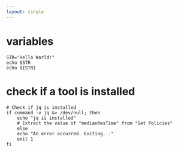 ```yaml
---
layout: single
---
```


# variables
```
STR="Hello World!"
echo $STR
echo ${STR}
```

# check if a tool is installed
```shell
# Check if jq is installed
if command -v jq &> /dev/null; then
    echo "jq is installed"
    # Extract the value of "medianResTime" from "Get Policies"
    else
    echo "An error occurred. Exiting..."
    exit 1
fi
```